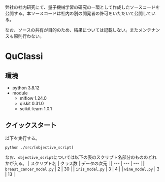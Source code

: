 弊社の社内研究にて、量子機械学習の研究の一環として作成したソースコードを公開する。本ソースコードは社内の別の開発者の許可をいただいて公開している。

なお、ソースの共有が目的のため、結果については記載しない。またメンテナンスも原則行わない。

# QuClassi
## 環境
- python 3.8.12
- module
    - mlflow 1.24.0
    - qiskit 0.31.0
    - scikit-learn 1.0.1 

## クイックスタート
以下を実行する。

```
python ./src/[objective_script]
```

なお、`objective_script`については以下の表のスクリプト名部分のもののどれかが入る。
| スクリプト名 | クラス数 | データの次元 |
| --- | --- | --- |
| `breast_cancer_model.py` | 2 | 30 |
| `iris_model.py` | 3 | 4 |
| `wine_model.py` | 3 | 13 |